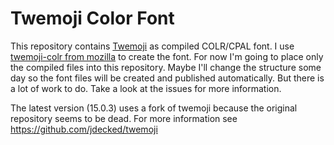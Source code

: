 # Twemoji Color Font

This repository contains [Twemoji](https://github.com/twitter/twemoji) as compiled COLR/CPAL font. I use [twemoji-colr from mozilla](https://github.com/mozilla/twemoji-colr) to create the font. For now I'm going to place only the compiled files into this repository. Maybe I'll change the structure some day so the font files will be created and published automatically. But there is a lot of work to do. Take a look at the issues for more information.

The latest version (15.0.3) uses a fork of twemoji because the original repository seems to be dead.
For more information see https://github.com/jdecked/twemoji
